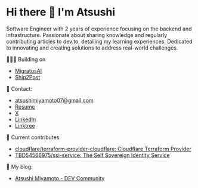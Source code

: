 # Hi there 🍣 I'm Atsushi

Software Engineer with 2 years of experience focusing on the backend and infrastructure. Passionate about sharing knowledge and regularly contributing articles to dev.to, detailing my learning experiences. Dedicated to innovating and creating solutions to address real-world challenges.

🧑🏻‍💻 Building on
- [MigratusAI](https://www.migratusai.com/)
- [Ship2Post](https://ship2post.framer.ai/)


📩 Contact:
- atsushimiyamoto07@gmail.com
- [Resume](https://resume.creddle.io/resume/bkhje2sa14q)
- [X](https://twitter.com/Jun92587994)
- [LinkedIn](https://linkedin.com/in/atsushi-miyamoto-aa38a3180)
- [Linktree](https://linktr.ee/atsushiii)

🦄 Current contributes:
- [cloudflare/terraform-provider-cloudflare: Cloudflare Terraform Provider](https://github.com/cloudflare/terraform-provider-cloudflare)
- [TBD54566975/ssi-service: The Self Sovereign Identity Service](https://github.com/TBD54566975/ssi-service)

📝 My blog:
- [Atsushi Miyamoto - DEV Community](https://dev.to/atsushii)

